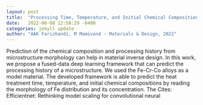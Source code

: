 ```yaml
---
layout: post
title:  "Processing Time, Temperature, and Initial Chemical Composition Prediction from Materials Microstructure by Deep Network for Multiple Inputs and Fused Data"
date:   2022-06-08 12:58:29 -0400
categories: jekyll update
author: "AAK Farizhandi, M Mamivand - Materials & Design, 2022"
---
```

Prediction of the chemical composition and processing history from microstructure morphology can help in material inverse design. In this work, we propose a fused-data deep learning framework that can predict the processing history of a microstructure. We used the Fe-Cr-Co alloys as a model material. The developed framework is able to predict the heat treatment time, temperature, and initial chemical compositions by reading the morphology of Fe distribution and its concentration. The 
Cites: Efficientnet: Rethinking model scaling for convolutional neural